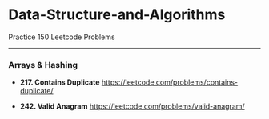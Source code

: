# Data-Structure-and-Algorithms
Practice 150 Leetcode Problems

-----
### Arrays & Hashing
* **217. Contains Duplicate** https://leetcode.com/problems/contains-duplicate/

* **242. Valid Anagram** https://leetcode.com/problems/valid-anagram/
